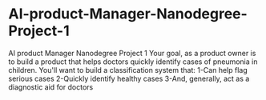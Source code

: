 # AI-product-Manager-Nanodegree-Project-1
AI product Manager Nanodegree Project 1
Your goal, as a product owner is to build a product that helps doctors quickly identify cases of pneumonia in children. You'll want to build a classification system that:
1-Can help flag serious cases
2-Quickly identify healthy cases
3-And, generally, act as a diagnostic aid for doctors

